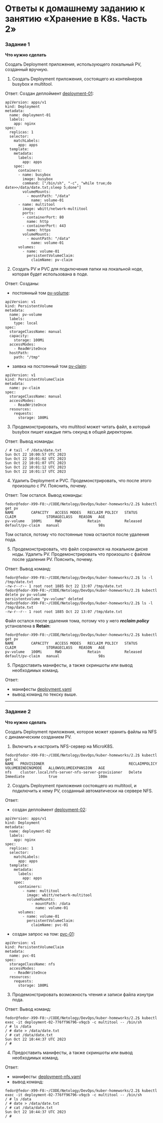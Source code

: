 
# Ответы к домашнему заданию к занятию «Хранение в K8s. Часть 2»

### Задание 1

**Что нужно сделать**

Создать Deployment приложения, использующего локальный PV, созданный вручную.

1. Создать Deployment приложения, состоящего из контейнеров busybox и multitool.

Ответ: Создан деплоймент [deployment-01](https://github.com/fedor-metsger/kuber-homeworks/blob/df0189175018d5eb95dc5c5bd2555bf5f0640cc7/2.2/deployment.yaml#L5):
```
apiVersion: apps/v1
kind: Deployment
metadata:
  name: deployment-01
  labels:
    app: nginx
spec:
  replicas: 1
  selector:
    matchLabels:
      app: apps
  template:
    metadata:
      labels:
        app: apps
    spec:
      containers:
      - name: busybox
        image: busybox
        command: ["/bin/sh", "-c", "while true;do date>>/data/date.txt;sleep 5;done"]
        volumeMounts:
          - mountPath: "/data"
            name: volume-01
      - name: multitool
        image: wbitt/network-multitool
        ports:
        - containerPort: 80
          name: http
        - containerPort: 443
          name: https
        volumeMounts:
          - mountPath: "/data"
            name: volume-01
      volumes:
        - name: volume-01
          persistentVolumeClaim:
            claimName: pv-claim
```

2. Создать PV и PVC для подключения папки на локальной ноде, которая будет использована в поде.

Ответ: Созданы:
- постоянный том [pv-volume](https://github.com/fedor-metsger/kuber-homeworks/blob/df0189175018d5eb95dc5c5bd2555bf5f0640cc7/2.2/deployment.yaml#L42):
```
apiVersion: v1
kind: PersistentVolume
metadata:
  name: pv-volume
  labels:
    type: local
spec:
  storageClassName: manual
  capacity:
    storage: 100Mi
  accessModes:
    - ReadWriteOnce
  hostPath:
    path: "/tmp"
```
- заявка на постоянный том [pv-claim](https://github.com/fedor-metsger/kuber-homeworks/blob/df0189175018d5eb95dc5c5bd2555bf5f0640cc7/2.2/deployment.yaml#L59):
```
apiVersion: v1
kind: PersistentVolumeClaim
metadata:
  name: pv-claim
spec:
  storageClassName: manual
  accessModes:
    - ReadWriteOnce
  resources:
    requests:
      storage: 100Mi
```

3. Продемонстрировать, что multitool может читать файл, в который busybox пишет каждые пять секунд в общей директории.

Ответ: Вывод команды:
```
/ # tail -f /data/date.txt 
Sun Oct 22 10:00:57 UTC 2023
Sun Oct 22 10:01:02 UTC 2023
Sun Oct 22 10:01:07 UTC 2023
Sun Oct 22 10:01:12 UTC 2023
Sun Oct 22 10:01:17 UTC 2023
```
4. Удалить Deployment и PVC. Продемонстрировать, что после этого произошло с PV. Пояснить, почему.

Ответ: Том остался. Вывод команды:
```
fedor@fedor-X99-F8:~/CODE/Netology/DevOps/kuber-homeworks/2.2$ kubectl get pv
NAME        CAPACITY   ACCESS MODES   RECLAIM POLICY   STATUS     CLAIM              STORAGECLASS   REASON   AGE
pv-volume   100Mi      RWO            Retain           Released   default/pv-claim   manual                  98s
```
Том остался, потому что постоянные тома остаются после удаления пода.

5. Продемонстрировать, что файл сохранился на локальном диске ноды. Удалить PV.  Продемонстрировать что произошло с файлом после удаления PV. Пояснить, почему.

Ответ: Вывод команд:
```
fedor@fedor-X99-F8:~/CODE/Netology/DevOps/kuber-homeworks/2.2$ ls -l /tmp/date.txt 
-rw-r--r-- 1 root root 1885 Oct 22 13:07 /tmp/date.txt
fedor@fedor-X99-F8:~/CODE/Netology/DevOps/kuber-homeworks/2.2$ kubectl delete pv pv-volume 
persistentvolume "pv-volume" deleted
fedor@fedor-X99-F8:~/CODE/Netology/DevOps/kuber-homeworks/2.2$ ls -l /tmp/date.txt 
-rw-r--r-- 1 root root 1885 Oct 22 13:07 /tmp/date.txt
```
Файл остался после удаления тома, потому что у него ***reclaim policy*** установлена в **Retain**:
```
fedor@fedor-X99-F8:~/CODE/Netology/DevOps/kuber-homeworks/2.2$ kubectl get pv
NAME        CAPACITY   ACCESS MODES   RECLAIM POLICY   STATUS     CLAIM              STORAGECLASS   REASON   AGE
pv-volume   100Mi      RWO            Retain           Released   default/pv-claim   manual                  98s
```
5. Предоставить манифесты, а также скриншоты или вывод необходимых команд.

Ответ:
- манифесты [deployment.yaml](deployment.yaml)
- вывод команд по текску выше.

------

### Задание 2

**Что нужно сделать**

Создать Deployment приложения, которое может хранить файлы на NFS с динамическим созданием PV.

1. Включить и настроить NFS-сервер на MicroK8S.
```
fedor@fedor-X99-F8:~/CODE/Netology/DevOps/kuber-homeworks/2.2$ kubectl get sc
NAME   PROVISIONER                                       RECLAIMPOLICY   VOLUMEBINDINGMODE   ALLOWVOLUMEEXPANSION   AGE
nfs    cluster.local/nfs-server-nfs-server-provisioner   Delete          Immediate           true                   108m
```
2. Создать Deployment приложения состоящего из multitool, и подключить к нему PV, созданный автоматически на сервере NFS.

Ответ:
- создан деплоймент [deployment-02](deployment-nfs.yaml):
```
apiVersion: apps/v1
kind: Deployment
metadata:
  name: deployment-02
  labels:
    app: nginx
spec:
  replicas: 1
  selector:
    matchLabels:
      app: apps
  template:
    metadata:
      labels:
        app: apps
    spec:
      containers:
        - name: multitool
          image: wbitt/network-multitool
          volumeMounts:
            - mountPath: /data
              name: volume-01
      volumes:
        - name: volume-01
          persistentVolumeClaim:
            claimName: pvc-01
```
- создан запрос на том: [pvc-01](deployment-nfs.yaml):
```
apiVersion: v1
kind: PersistentVolumeClaim
metadata:
  name: pvc-01
spec:
  storageClassName: nfs
  accessModes:
    - ReadWriteOnce
  resources:
    requests:
      storage: 100Mi
```
3. Продемонстрировать возможность чтения и записи файла изнутри пода.

Ответ: Вывод команд:
```
fedor@fedor-X99-F8:~/CODE/Netology/DevOps/kuber-homeworks/2.2$ kubectl exec -it deployment-02-776ff96796-v9qcb -c multitool -- /bin/sh
/ # ls /data
/ # date > /data/date.txt
/ # cat /data/date.txt 
Sun Oct 22 10:44:37 UTC 2023
/ #
```
4. Предоставить манифесты, а также скриншоты или вывод необходимых команд.

Ответ:
- манифесты: [deployment-nfs.yaml](deployment-nfs.yaml)
- вывод команд:
```
fedor@fedor-X99-F8:~/CODE/Netology/DevOps/kuber-homeworks/2.2$ kubectl exec -it deployment-02-776ff96796-v9qcb -c multitool -- /bin/sh
/ # ls /data
/ # date > /data/date.txt
/ # cat /data/date.txt 
Sun Oct 22 10:44:37 UTC 2023
/ #
```